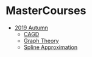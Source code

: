 # MasterCourses
- [2019 Autumn](2019Autumn/) 
  - [CAGD](2019Autumn/CAGD/README.md)  
  - [Graph Theory](2019Autumn/GraphTheory/README.md) 
  - [Spline Approximation](2019Autumn/SplineApproximation/README.md) 

